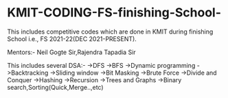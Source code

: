 # KMIT-CODING-FS-finishing-School-
This includes competitive codes which are done in KMIT during finishing School i.e., FS 2021-22(DEC 2021-PRESENT).

Mentors:- Neil Gogte Sir,Rajendra Tapadia Sir

This includes several DSA:-
->DFS
->BFS
->Dynamic programming
->Backtracking
->Sliding window
->Bit Masking
->Brute Force
->Divide and Conquer
->Hashing
->Recursion
->Trees and Graphs
->Binary search,Sorting(Quick,Merge..,etc)

